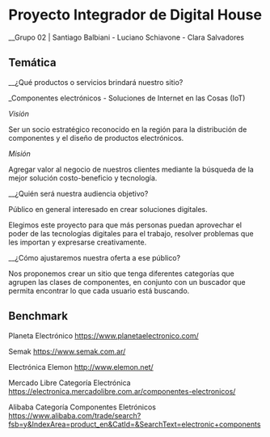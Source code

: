 # Proyecto Integrador de Digital House

__Grupo 02 | Santiago Balbiani - Luciano Schiavone - Clara Salvadores


## Temática

__¿Qué productos o servicios brindará nuestro sitio?

_Componentes electrónicos - Soluciones de Internet en las Cosas (IoT)


_Visión_

Ser un socio estratégico reconocido en la región para la distribución de componentes y el diseño de productos electrónicos.

_Misión_

Agregar valor al negocio de nuestros clientes mediante la búsqueda de la mejor solución costo-beneficio y tecnología.


__¿Quién será nuestra audiencia objetivo? 

Público en general interesado en crear soluciones digitales.

Elegimos este proyecto para que más personas puedan aprovechar el poder de las tecnologías digitales para el trabajo, resolver problemas que les importan y expresarse creativamente.


__¿Cómo ajustaremos nuestra oferta a ese público?

Nos proponemos crear un sitio que tenga diferentes categorías que agrupen las clases de componentes, en conjunto con un buscador que permita encontrar lo que cada usuario está buscando. 


## Benchmark
Planeta Electrónico https://www.planetaelectronico.com/

Semak https://www.semak.com.ar/

Electrónica Elemon http://www.elemon.net/

Mercado Libre Categoría Electrónica https://electronica.mercadolibre.com.ar/componentes-electronicos/

Alibaba Categoría Componentes Eletrónicos  https://www.alibaba.com/trade/search?fsb=y&IndexArea=product_en&CatId=&SearchText=electronic+components
